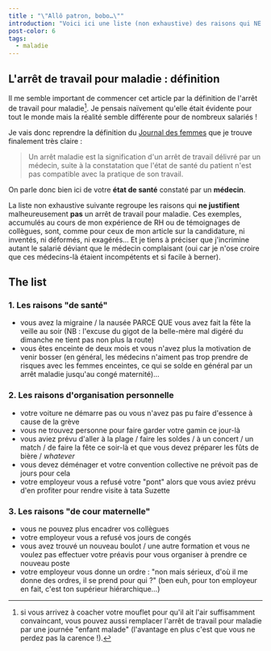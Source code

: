 ```yaml
---
title : "\"Allô patron, bobo…\""
introduction: "Voici ici une liste (non exhaustive) des raisons qui NE JUSTIFIENT PAS un arrêt maladie !"
post-color: 6
tags:
  - maladie
---
```


## L'arrêt de travail pour maladie : définition

Il me semble important de commencer cet article par la définition de l'arrêt de travail pour maladie[^enfant]. Je pensais naïvement qu'elle était évidente pour tout le monde mais la réalité semble différente pour de nombreux salariés !

Je vais donc reprendre la définition du [Journal des femmes](http://sante-medecine.journaldesfemmes.com/faq/19107-arret-maladie-definition) que je trouve finalement très claire :

> Un arrêt maladie est la signification d'un arrêt de travail délivré par un médecin, suite à la constatation que l'état de santé du patient n'est pas compatible avec la pratique de son travail.

On parle donc bien ici de votre **état de santé** constaté par un **médecin**.

La liste non exhaustive suivante regroupe les raisons qui **ne justifient** malheureusement **pas** un arrêt de travail pour maladie. Ces exemples, accumulés au cours de mon expérience de RH ou de témoignages de collègues, sont, comme pour ceux de mon article sur la candidature, ni inventés, ni déformés, ni exagérés… Et je tiens à préciser que j'incrimine autant le salarié déviant que le médecin complaisant (oui car je n'ose croire que ces médecins-là étaient incompétents et si facile à berner).

## The list

### 1. Les raisons "de santé"

- vous avez la migraine / la nausée PARCE QUE vous avez fait la fête la veille au soir (NB : l'excuse du gigot de la belle-mère mal digéré du dimanche ne tient pas non plus la route)
- vous êtes enceinte de deux mois et vous n'avez plus la motivation de venir bosser (en général, les médecins n'aiment pas trop prendre de risques avec les femmes enceintes, ce qui se solde en général par un arrêt maladie jusqu'au congé maternité)…

### 2. Les raisons d'organisation personnelle

- votre voiture ne démarre pas ou vous n'avez pas pu faire d'essence à cause de la grève
- vous ne trouvez personne pour faire garder votre gamin ce jour-là
- vous aviez prévu d'aller à la plage / faire les soldes / à un concert / un match / de faire la fête ce soir-là et que vous devez préparer les fûts de bière / <i lang="en">whatever</i>
- vous devez déménager et votre convention collective ne prévoit pas de jours pour cela
- votre employeur vous a refusé votre "pont" alors que vous aviez prévu d'en profiter pour rendre visite à tata Suzette

### 3. Les raisons "de cour maternelle"

- vous ne pouvez plus encadrer vos collègues
- votre employeur vous a refusé vos jours de congés
- vous avez trouvé un nouveau boulot / une autre formation et vous ne voulez pas effectuer votre préavis pour vous organiser à prendre ce nouveau poste
- votre employeur vous donne un ordre : "non mais sérieux, d'où il me donne des ordres, il se prend pour qui ?" (ben euh, pour ton employeur en fait, c'est ton supérieur hiérarchique…)


[^enfant]: si vous arrivez à coacher votre mouflet pour qu'il ait l'air suffisamment convaincant, vous pouvez aussi remplacer l'arrêt de travail pour maladie par une journée "enfant malade" (l'avantage en plus c'est que vous ne perdez pas la carence !).
